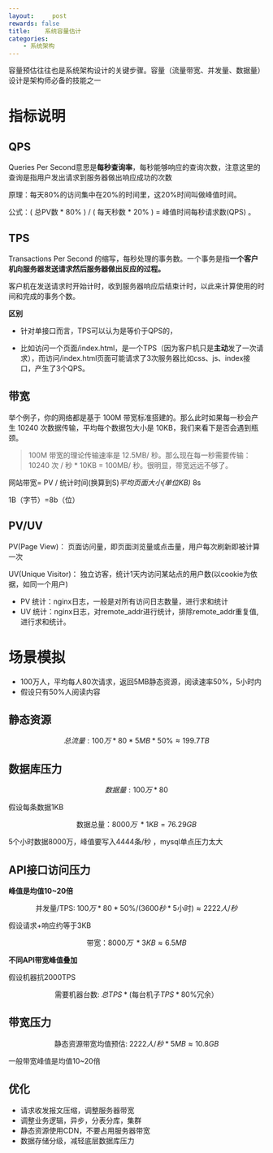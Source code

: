 ```yaml
---
layout:     post
rewards: false
title:    系统容量估计
categories:
    - 系统架构
---
```




容量预估往往也是系统架构设计的关键步骤。容量（流量带宽、并发量、数据量）设计是架构师必备的技能之一



# 指标说明

## QPS

Queries Per Second意思是**每秒查询率**，每秒能够响应的查询次数，注意这里的查询是指用户发出请求到服务器做出响应成功的次数

原理：每天80%的访问集中在20%的时间里，这20%时间叫做峰值时间。

公式：( 总PV数 * 80% ) / ( 每天秒数 * 20% ) = 峰值时间每秒请求数(QPS) 。

## TPS

Transactions Per Second 的缩写，每秒处理的事务数。一个事务是指**一个客户机向服务器发送请求然后服务器做出反应的过程。**

客户机在发送请求时开始计时，收到服务器响应后结束计时，以此来计算使用的时间和完成的事务个数。

**区别**

- 针对单接口而言，TPS可以认为是等价于QPS的，

- 比如访问一个页面/index.html，是一个TPS（因为客户机只是**主动**发了一次请求），而访问/index.html页面可能请求了3次服务器比如css、js、index接口，产生了3个QPS。



## 带宽

举个例子，你的网络都是基于 100M 带宽标准搭建的。那么此时如果每一秒会产生 10240 次数据传输，平均每个数据包大小是 10KB，我们来看下是否会遇到瓶颈。

> 100M 带宽的理论传输速率是 12.5MB/ 秒。那么现在每一秒需要传输：10240 次 / 秒 * 10KB = 100MB/ 秒。很明显，带宽远远不够了。

网站带宽= PV / 统计时间(换算到S)*平均页面大小(单位KB)* 8s

1B（字节）=8b（位）

## PV/UV

PV(Page View)： 页面访问量，即页面浏览量或点击量，用户每次刷新即被计算一次

UV(Unique Visitor)： 独立访客，统计1天内访问某站点的用户数(以cookie为依据，如同一个用户)

- PV 统计：nginx日志，一般是对所有访问日志数量，进行求和统计
- UV 统计：nginx日志，对remote_addr进行统计，排除remote_addr重复值,进行求和统计。





# 场景模拟

- 100万人，平均每人80次请求，返回5MB静态资源，阅读速率50%，5小时内
- 假设只有50%人阅读内容



## 静态资源

$$总流量: 100万\ast80\ast5MB\ast50\%\approx199.7TB$$





## 数据库压力

$$数据量: 100万\ast80$$

假设每条数据1KB

$$\mathrm{数据总量}：8000万\;\ast1KB=76.29GB$$

5个小时数据8000万，峰值要写入4444条/秒 ，mysql单点压力太大



## API接口访问压力

**峰值是均值10~20倍**

$$\mathrm{并发量/TPS}:\;100万\ast80\ast50\%/(3600秒\ast5\mathrm{小时})\approx2222人/秒$$

假设请求+响应约等于3KB

$$\mathrm{带宽}：8000万\;\ast3KB\approx6.5MB$$

**不同API带宽峰值叠加**

假设机器抗2000TPS

$$\mathrm{需要机器台数}:\;总TPS\;\ast\;(\mathrm{每台机子}TPS\ast80\%\mathrm{冗余}）$$



## 带宽压力

$$\mathrm{静态资源带宽均值预估}:\;2222人/秒\;\ast\;5MB\approx10.8GB$$

一般带宽峰值是均值10~20倍



## 优化

- 请求收发报文压缩，调整服务器带宽
- 调整业务逻辑，异步，分表分库，集群
- 静态资源使用CDN，不要占用服务器带宽
- 数据存储分级，减轻底层数据库压力